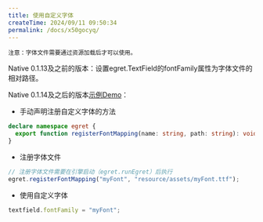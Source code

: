 ```yaml
---
title: 使用自定义字体
createTime: 2024/09/11 09:50:34
permalink: /docs/x50gocyq/
---
```


`注意：字体文件需要通过资源加载后才可以使用。`

Native 0.1.13及之前的版本：设置egret.TextField的fontFamily属性为字体文件的相对路径。

Native 0.1.14及之后的版本[示例Demo](http://tool.egret-labs.org/DocZip/native/manual/fontFamily/MyFont.zip)：

- 手动声明注册自定义字体的方法

```typeScript
declare namespace egret {
  export function registerFontMapping(name: string, path: string): void;
}
```

- 注册字体文件

```typeScript
// 注册字体文件需要在引擎启动（egret.runEgret）后执行
egret.registerFontMapping("myFont", "resource/assets/myFont.ttf");
```

- 使用自定义字体

```typeScript
textfield.fontFamily = "myFont";
```
